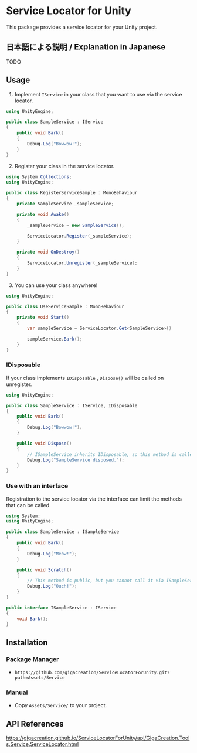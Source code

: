 # Service Locator for Unity

This package provides a service locator for your Unity project.

## 日本語による説明 / Explanation in Japanese

TODO

## Usage

1. Implement `IService` in your class that you want to use via the service locator.

```cs
using UnityEngine;

public class SampleService : IService
{
    public void Bark()
    {
        Debug.Log("Bowwow!");
    }
}
```

2. Register your class in the service locator.

```cs
using System.Collections;
using UnityEngine;

public class RegisterServiceSample : MonoBehaviour
{
    private SampleService _sampleService;

    private void Awake()
    {
        _sampleService = new SampleService();

        ServiceLocator.Register(_sampleService);
    }

    private void OnDestroy()
    {
        ServiceLocator.Unregister(_sampleService);
    }
}
```

3. You can use your class anywhere!

```cs
using UnityEngine;

public class UseServiceSample : MonoBehaviour
{
    private void Start()
    {
        var sampleService = ServiceLocator.Get<SampleService>()

        sampleService.Bark();
    }
}
```

### IDisposable

If your class implements `IDisposable` , `Dispose()` will be called on unregister.

```cs
using UnityEngine;

public class SampleService : IService, IDisposable
{
    public void Bark()
    {
        Debug.Log("Bowwow!");
    }

    public void Dispose()
    {
        // ISampleService inherits IDisposable, so this method is called on unregister.
        Debug.Log("SampleService disposed.");
    }
}
```

### Use with an interface

Registration to the service locator via the interface can limit the methods that can be called.

```cs
using System;
using UnityEngine;

public class SampleService : ISampleService
{
    public void Bark()
    {
        Debug.Log("Meow!");
    }

    public void Scratch()
    {
        // This method is public, but you cannot call it via ISampleService.
        Debug.Log("Ouch!");
    }
}

public interface ISampleService : IService
{
    void Bark();
}
```

## Installation

### Package Manager

- `https://github.com/gigacreation/ServiceLocatorForUnity.git?path=Assets/Service`

### Manual

- Copy `Assets/Service/` to your project.

## API References

<https://gigacreation.github.io/ServiceLocatorForUnity/api/GigaCreation.Tools.Service.ServiceLocator.html>
